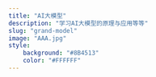 ```yaml
---
title: "AI大模型"
description: "学习AI大模型的原理与应用等等"
slug: "grand-model"
image: "AAA.jpg"
style:
    background: "#8B4513"
    color: "#FFFFFF"
---
```

